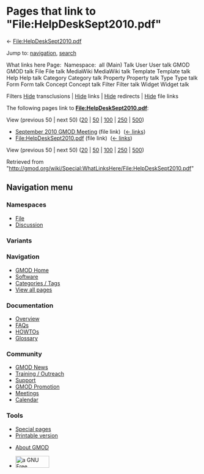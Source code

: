 <div id="mw-page-base" class="noprint">

</div>

<div id="mw-head-base" class="noprint">

</div>

<div id="content" class="mw-body" role="main">

<span id="top"></span>

<div id="mw-js-message" style="display:none;">

</div>



# <span dir="auto">Pages that link to "File:HelpDeskSept2010.pdf"</span>

<div id="bodyContent">

<div id="contentSub">

←
[File:HelpDeskSept2010.pdf](/wiki/File:HelpDeskSept2010.pdf "File:HelpDeskSept2010.pdf")

</div>

<div id="jump-to-nav" class="mw-jump">

Jump to: [navigation](#mw-navigation), [search](#p-search)

</div>

<div id="mw-content-text">

What links here Page:  Namespace:  all (Main) Talk User User talk GMOD
GMOD talk File File talk MediaWiki MediaWiki talk Template Template talk
Help Help talk Category Category talk Property Property talk Type Type
talk Form Form talk Concept Concept talk Filter Filter talk Widget
Widget talk

Filters
[Hide](/mediawiki/index.php?title=Special:WhatLinksHere/File:HelpDeskSept2010.pdf&hidetrans=1 "Special:WhatLinksHere/File:HelpDeskSept2010.pdf")
transclusions \|
[Hide](/mediawiki/index.php?title=Special:WhatLinksHere/File:HelpDeskSept2010.pdf&hidelinks=1 "Special:WhatLinksHere/File:HelpDeskSept2010.pdf")
links \|
[Hide](/mediawiki/index.php?title=Special:WhatLinksHere/File:HelpDeskSept2010.pdf&hideredirs=1 "Special:WhatLinksHere/File:HelpDeskSept2010.pdf")
redirects \|
[Hide](/mediawiki/index.php?title=Special:WhatLinksHere/File:HelpDeskSept2010.pdf&hideimages=1 "Special:WhatLinksHere/File:HelpDeskSept2010.pdf")
file links

The following pages link to
**[File:HelpDeskSept2010.pdf](/wiki/File:HelpDeskSept2010.pdf "File:HelpDeskSept2010.pdf")**:

View (previous 50 \| next 50)
([20](/mediawiki/index.php?title=Special:WhatLinksHere/File:HelpDeskSept2010.pdf&limit=20 "Special:WhatLinksHere/File:HelpDeskSept2010.pdf")
\|
[50](/mediawiki/index.php?title=Special:WhatLinksHere/File:HelpDeskSept2010.pdf&limit=50 "Special:WhatLinksHere/File:HelpDeskSept2010.pdf")
\|
[100](/mediawiki/index.php?title=Special:WhatLinksHere/File:HelpDeskSept2010.pdf&limit=100 "Special:WhatLinksHere/File:HelpDeskSept2010.pdf")
\|
[250](/mediawiki/index.php?title=Special:WhatLinksHere/File:HelpDeskSept2010.pdf&limit=250 "Special:WhatLinksHere/File:HelpDeskSept2010.pdf")
\|
[500](/mediawiki/index.php?title=Special:WhatLinksHere/File:HelpDeskSept2010.pdf&limit=500 "Special:WhatLinksHere/File:HelpDeskSept2010.pdf"))

- [September 2010 GMOD
  Meeting](/wiki/September_2010_GMOD_Meeting "September 2010 GMOD Meeting")
  (file link) ‎ <span class="mw-whatlinkshere-tools">([←
  links](/mediawiki/index.php?title=Special:WhatLinksHere&target=September+2010+GMOD+Meeting "Special:WhatLinksHere"))</span>
- [File:HelpDeskSept2010.pdf](/wiki/File:HelpDeskSept2010.pdf "File:HelpDeskSept2010.pdf")
  (file link) ‎ <span class="mw-whatlinkshere-tools">([←
  links](/mediawiki/index.php?title=Special:WhatLinksHere&target=File%3AHelpDeskSept2010.pdf "Special:WhatLinksHere"))</span>

View (previous 50 \| next 50)
([20](/mediawiki/index.php?title=Special:WhatLinksHere/File:HelpDeskSept2010.pdf&limit=20 "Special:WhatLinksHere/File:HelpDeskSept2010.pdf")
\|
[50](/mediawiki/index.php?title=Special:WhatLinksHere/File:HelpDeskSept2010.pdf&limit=50 "Special:WhatLinksHere/File:HelpDeskSept2010.pdf")
\|
[100](/mediawiki/index.php?title=Special:WhatLinksHere/File:HelpDeskSept2010.pdf&limit=100 "Special:WhatLinksHere/File:HelpDeskSept2010.pdf")
\|
[250](/mediawiki/index.php?title=Special:WhatLinksHere/File:HelpDeskSept2010.pdf&limit=250 "Special:WhatLinksHere/File:HelpDeskSept2010.pdf")
\|
[500](/mediawiki/index.php?title=Special:WhatLinksHere/File:HelpDeskSept2010.pdf&limit=500 "Special:WhatLinksHere/File:HelpDeskSept2010.pdf"))

</div>

<div class="printfooter">

Retrieved from
"<http://gmod.org/wiki/Special:WhatLinksHere/File:HelpDeskSept2010.pdf>"

</div>

<div id="catlinks" class="catlinks catlinks-allhidden">

</div>

<div class="visualClear">

</div>

</div>

</div>

<div id="mw-navigation">

## Navigation menu

<div id="mw-head">



<div id="left-navigation">

<div id="p-namespaces" class="vectorTabs" role="navigation"
aria-labelledby="p-namespaces-label">

### Namespaces

- <span id="ca-nstab-image"><a href="/wiki/File:HelpDeskSept2010.pdf" accesskey="c"
  title="View the file page [c]">File</a></span>
- <span id="ca-talk"><a
  href="/mediawiki/index.php?title=File_talk:HelpDeskSept2010.pdf&amp;action=edit&amp;redlink=1"
  accesskey="t"
  title="Discussion about the content page [t]">Discussion</a></span>

</div>

<div id="p-variants" class="vectorMenu emptyPortlet" role="navigation"
aria-labelledby="p-variants-label">

### 

### Variants[](#)

<div class="menu">

</div>

</div>

</div>

<div id="right-navigation">





</div>



</div>

</div>

</div>

<div id="mw-panel">

<div id="p-logo" role="banner">

<a href="/wiki/Main_Page"
style="background-image: url(http://gmod.org/images/GMOD-cogs.png);"
title="Visit the main page"></a>

</div>

<div id="p-Navigation" class="portal" role="navigation"
aria-labelledby="p-Navigation-label">

### Navigation

<div class="body">

- <span id="n-GMOD-Home">[GMOD Home](/wiki/Main_Page)</span>
- <span id="n-Software">[Software](/wiki/GMOD_Components)</span>
- <span id="n-Categories-.2F-Tags">[Categories /
  Tags](/wiki/Categories)</span>
- <span id="n-View-all-pages">[View all
  pages](/wiki/Special:AllPages)</span>

</div>

</div>

<div id="p-Documentation" class="portal" role="navigation"
aria-labelledby="p-Documentation-label">

### Documentation

<div class="body">

- <span id="n-Overview">[Overview](/wiki/Overview)</span>
- <span id="n-FAQs">[FAQs](/wiki/Category:FAQ)</span>
- <span id="n-HOWTOs">[HOWTOs](/wiki/Category:HOWTO)</span>
- <span id="n-Glossary">[Glossary](/wiki/Glossary)</span>

</div>

</div>

<div id="p-Community" class="portal" role="navigation"
aria-labelledby="p-Community-label">

### Community

<div class="body">

- <span id="n-GMOD-News">[GMOD News](/wiki/GMOD_News)</span>
- <span id="n-Training-.2F-Outreach">[Training /
  Outreach](/wiki/Training_and_Outreach)</span>
- <span id="n-Support">[Support](/wiki/Support)</span>
- <span id="n-GMOD-Promotion">[GMOD
  Promotion](/wiki/GMOD_Promotion)</span>
- <span id="n-Meetings">[Meetings](/wiki/Meetings)</span>
- <span id="n-Calendar">[Calendar](/wiki/Calendar)</span>

</div>

</div>

<div id="p-tb" class="portal" role="navigation"
aria-labelledby="p-tb-label">

### Tools

<div class="body">

- <span id="t-specialpages"><a href="/wiki/Special:SpecialPages" accesskey="q"
  title="A list of all special pages [q]">Special pages</a></span>
- <span id="t-print"><a
  href="/mediawiki/index.php?title=Special:WhatLinksHere/File:HelpDeskSept2010.pdf&amp;printable=yes"
  rel="alternate" accesskey="p"
  title="Printable version of this page [p]">Printable version</a></span>

</div>

</div>

</div>

</div>

<div id="footer" role="contentinfo">

- <span id="footer-places-about">[About
  GMOD](/wiki/GMOD:About "GMOD:About")</span>

<!-- -->

- <span id="footer-copyrightico">[<img src="http://www.gnu.org/graphics/gfdl-logo-small.png" width="88"
  height="31" alt="a GNU Free Documentation License" />](http://www.gnu.org/licenses/fdl-1.3.html)</span>




</div>
